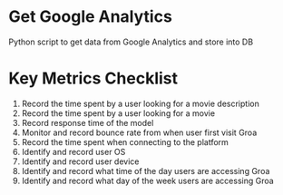 # Get Google Analytics

Python script to get data from Google Analytics and store into DB

# Key Metrics Checklist

1. Record the time spent by a user looking for a movie description
2. Record the time spent by a user looking for a movie
3. Record response time of the model
4. Monitor and record bounce rate from when user first visit Groa
5. Record the time spent when connecting to the platform
6. Identify and record user OS
7. Identify and record user device
8. Identify and record what time of the day users are accessing Groa
9. Identify and record what day of the week users are accessing Groa